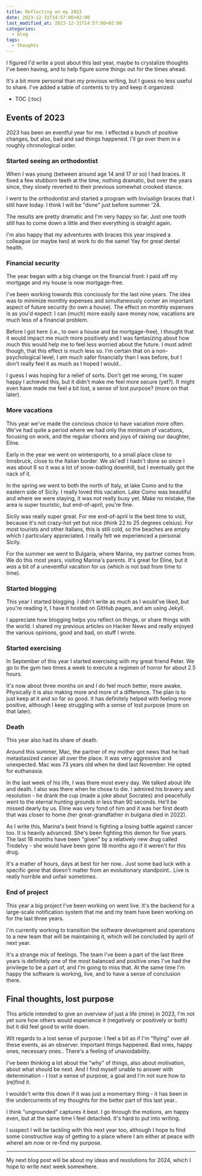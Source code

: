 ```yaml
---
title: Reflecting on my 2023
date: 2023-12-31T14:57:00+02:00
last_modified_at: 2023-12-31T14:57:00+02:00
categories:
  - blog
tags:
  - thoughts
---
```


I figured I'd write a post about this last year, maybe to crystalize thoughts
I've been having, and to help figure some things out for the times ahead.

It's a bit more personal than my previous writing, but I guess no less useful
to share. I've added a table of contents to try and keep it organized:

* TOC
{:toc}


## Events of 2023

2023 has been an eventful year for me. I effected a bunch of positive changes,
but also, bad and sad things happened. I'll go over them in a roughly
chronological order.


### Started seeing an orthodontist

When I was young (between around age 14 and 17 or so) I had braces. It fixed a
few stubborn teeth at the time, nothing dramatic, but over the years since, they
slowly reverted to their previous somewhat crooked stance.

I went to the orthodontist and started a program with Invisalign braces that I
still have today. I think I will be "done" just before summer '24.

The results are pretty dramatic and I'm very happy so far. Just one tooth still
has to come down a little and then everything is straight again.

I'm also happy that my adventures with braces this year inspired a colleague
(or maybe two) at work to do the same! Yay for great dental health.


### Financial security

The year began with a big change on the financial front: I paid off my mortgage
and my house is now mortgage-free.

I've been working towards this conciously for the last nine years. The idea was
to minimize monthly expenses and simultaneously corner an important aspect of
future security (to own a house). The effect on monthly expenses is as you'd
expect: I can (much) more easily save money now, vacations are much less of a
financial problem.

Before I got here (i.e., to own a house and be mortgage-free), I thought that it
would impact me much more positively and I was fantasizing about how much this
would help me to feel less worried about the future. I must admit though, that
this effect is much less so. I'm certain that on a non-psychological level, I
*am* much safer financially than I was before, but I don't really feel it as
much as I hoped I would..

I guess I was hoping for a relief of sorts. Don't get me wrong, I'm super happy
I achieved this, but it didn't make me feel more secure (yet?). It might even
have made me feel a bit lost, a sense of lost purpose? (more on that later).


### More vacations

This year we've made the concious choice to have vacation more often. We've had
quite a period where we had only the minimum of vacations, focusing on work, and
the regular chores and joys of raising our daughter, Eline.

Early in the year we went on wintersports, to a small place close to Innsbruck,
close to the Italian border. We ski'ed! I hadn't done so since I was about 6 so
it was a lot of snow-balling downhill, but I eventually got the nack of it.

In the spring we went to both the north of Italy, at lake Como and to the
eastern side of Sicily. I really loved this vacation. Lake Como was beautiful
and where we were staying, it was not really busy yet. Make no mistake, the
area is super touristic, but end-of-april, you're fine.

Sicily was really super great. For me end-of-april is the best time to visit,
because it's not crazy-hot yet but nice (think 22 to 25 degrees celsius). For
most tourists and other Italians, this is still cold, so the beaches are empty
which I particulary appreciated. I really felt we experienced a personal Sicily.

For the summer we went to Bulgaria, where Marina, my partner comes from. We do
this most years, visiting Marina's parents. It's great for Eline, but it *was*
a bit of a uneventful vacation for us (which is not bad from time to time).


### Started blogging

This year I started blogging. I didn't write as much as I would've liked, but
you're reading it, I have it hosted on GitHub pages, and am using Jekyll.

I appreciate how blogging helps you reflect on things, or share things with the
world. I shared my previous articles on Hacker News and really enjoyed the
various opinions, good and bad, on stuff I wrote.


### Started exercising

In September of this year I started exercising with my great friend Peter. We go
to the gym two times a week to execute a regimen of horror for about 2.5 hours.

It's now about three months on and I do feel much better, more awake. Physically
it is also making more and more of a difference. The plan is to just keep at it
and so far so good. It has definitely helped with feeling more positive,
although I keep struggling with a sense of lost purpose (more on that later).


### Death

This year also had its share of death.

Around this summer, Mac, the partner of my mother got news that he had
metastasized cancer all over the place. It was very aggressive and unexpected.
Mac was 73 years old when he died last November. He opted for euthanasia.

In the last week of his life, I was there most every day. We talked about life
and death. I also was there when he chose to die. I admired his bravery and
resolution - he drank the cup (made a joke about Socrates) and peacefully went
to the eternal hunting grounds in less than 90 seconds. He'll be missed dearly
by us. Eline was very fond of him and it was her first death that was closer to
home (her great-grandfather in bulgaria died in 2022).

As I write this, Marina's best friend is fighting a losing battle against cancer
too. It is heavily advanced. She's been fighting this demon for five years. The
last 18 months have been "given" by a relatively new drug called Trodelvy - she
would have been gone 18 months ago if it weren't for this drug.

It's a matter of hours, days at best for her now.. Just some bad luck with a
specific gene that doesn't matter from an evolutionary standpoint.. Live is
really horrible and unfair sometimes.


### End of project

This year a big project I've been working on went live. It's the backend for a
large-scale notification system that me and my team have been working on for the
last three years.

I'm currently working to transition the software development and operations to
a new team that will be maintaining it, which will be concluded by april of next
year.

It's a strange mix of feelings. The team I've been a part of the last three
years is definitely one of the most balanced and positive ones I've had the
privilege to be a part of, and I'm going to miss that. At the same time I'm
happy the software is working, live, and to have a sense of conclusion there.


## Final thoughts, lost purpose

This article intended to give an overview of just a life (mine) in 2023, I'm
not yet sure how others would experience it (negatively or positively or both)
but it did feel good to write down.

Wit regards to a lost sense of purpose: I feel a bit as if I'm "flying" over all
these events, as an observer. Important things happened. Bad ones, happy ones,
necessary ones.. There's a feeling of unavoidability.

I've been thinking a lot about the "why" of things, also about motivation, about
what should be next. And I find myself unable to answer with determination - I
lost a sense of purpose, a goal and I'm not sure how to (re)find it.

I wouldn't write this down if it was just a momentary thing - it has been in the
undercurrents of my thoughts for the better part of this last year..

I think "ungrounded" captures it best. I go through the motions, am happy even,
but at the same time I feel detached. It's hard to put into writing.

I suspect I will be tackling with this next year too, although I hope to find
some constructive way of getting to a place where I am either at peace with
whereI am now or re-find my purpose.

---

My next blog post will be about my ideas and resolutions for 2024, which I hope
to write next week somewhere.
